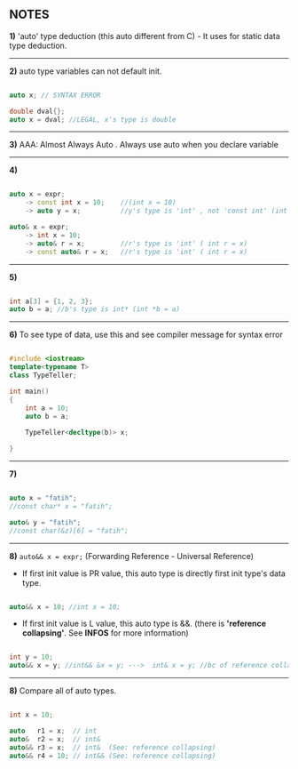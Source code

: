 ## NOTES

**1)** 'auto' type deduction (this auto different from C)
    - It uses for static data type deduction.

---

**2)** auto type variables can not default init.

```c++

auto x; // SYNTAX ERROR

double dval{};
auto x = dval; //LEGAL, x's type is double

```

---

**3)** AAA: Almost Always Auto . Always use auto when you declare variable

---

**4)** 

```c++

auto x = expr;
    -> const int x = 10;    //(int x = 10)
    -> auto y = x;          //y's type is 'int' , not 'const int' (int y = x)

auto& x = expr;
    -> int x = 10;
    -> auto& r = x;         //r's type is 'int' ( int r = x)
    -> const auto& r = x;   //r's type is 'int' ( int r = x)

```

---

**5)**

```c++

int a[3] = {1, 2, 3};
auto b = a; //b's type is int* (int *b = a)

```

---

**6)** To see type of data, use this and see compiler message for syntax error


```c++

#include <iostream>
template<typename T>
class TypeTeller;

int main()
{
    int a = 10;
    auto b = a;
    
    TypeTeller<decltype(b)> x;

}
```

---

**7)** 

```c++

auto x = "fatih";
//const char* x = "fatih";

auto& y = "fatih";
//const char(&z)[6] = "fatih";

```

---

**8)** ```auto&& x = expr;``` (Forwarding Reference - Universal Reference)

* If first init value is PR value, this auto type is directly first init type's data type.

```c++

auto&& x = 10; //int x = 10;

```

* If first init value is L value, this auto type is &&. (there is **'reference collapsing'**. See **INFOS** for more information)

```c++

int y = 10;
auto&& x = y; //int&& &x = y; --->  int& x = y; //bc of reference collapsing.

```

---

**8)** Compare all of auto types.

```c++

int x = 10;

auto   r1 = x;  // int 
auto&  r2 = x;  // int&
auto&& r3 = x;  // int&  (See: reference collapsing)
auto&& r4 = 10; // int&& (See: reference collapsing)

```
